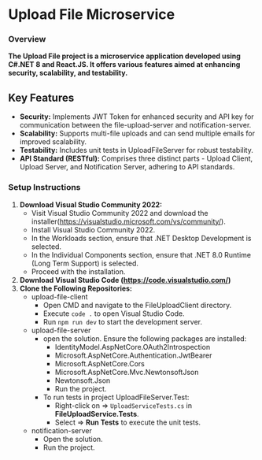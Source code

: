 # Upload File Microservice
### Overview
**The Upload File project is a microservice application developed using C#.NET 8 and React.JS. It offers various features aimed at enhancing security, scalability, and testability.**

## Key Features
* **Security:** Implements JWT Token for enhanced security and API key for communication between the file-upload-server and notification-server.
* **Scalability:** Supports multi-file uploads and can send multiple emails for improved scalability.
* **Testability:** Includes unit tests in UploadFileServer for robust testability.
* **API Standard (RESTful):** Comprises three distinct parts - Upload Client, Upload Server, and Notification Server, adhering to API standards.

### Setup Instructions
1. **Download Visual Studio Community 2022:**
   - Visit Visual Studio Community 2022 and download the installer(https://visualstudio.microsoft.com/vs/community/).
   - Install Visual Studio Community 2022.
   - In the Workloads section, ensure that .NET Desktop Development is selected.
   - In the Individual Components section, ensure that .NET 8.0 Runtime (Long Term Support) is selected.
   - Proceed with the installation.
2. **Download Visual Studio Code (https://code.visualstudio.com/)**
3. **Clone the Following Repositories:**
   * upload-file-client
     * Open CMD and navigate to the FileUploadClient directory.
     * Execute `code .` to open Visual Studio Code.
     * Run `npm run dev` to start the development server.
   * upload-file-server
     * open the solution. Ensure the following packages are installed:
       * IdentityModel.AspNetCore.OAuth2Introspection
       * Microsoft.AspNetCore.Authentication.JwtBearer
       * Microsoft.AspNetCore.Cors
       * Microsoft.AspNetCore.Mvc.NewtonsoftJson
       * Newtonsoft.Json
       * Run the project.
     * To run tests in project UploadFileServer.Test:
       * Right-click on => `UploadServiceTests.cs` in **FileUploadService.Tests**.
       * Select => **Run Tests** to execute the unit tests.
   * notification-server
     * Open the solution.
     * Run the project.
